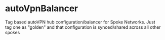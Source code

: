 # autoVpnBalancer
Tag based autoVPN hub configuration/balancer for Spoke Networks. Just tag one as "golden" and that configuration is synced/shared across all other spokes
